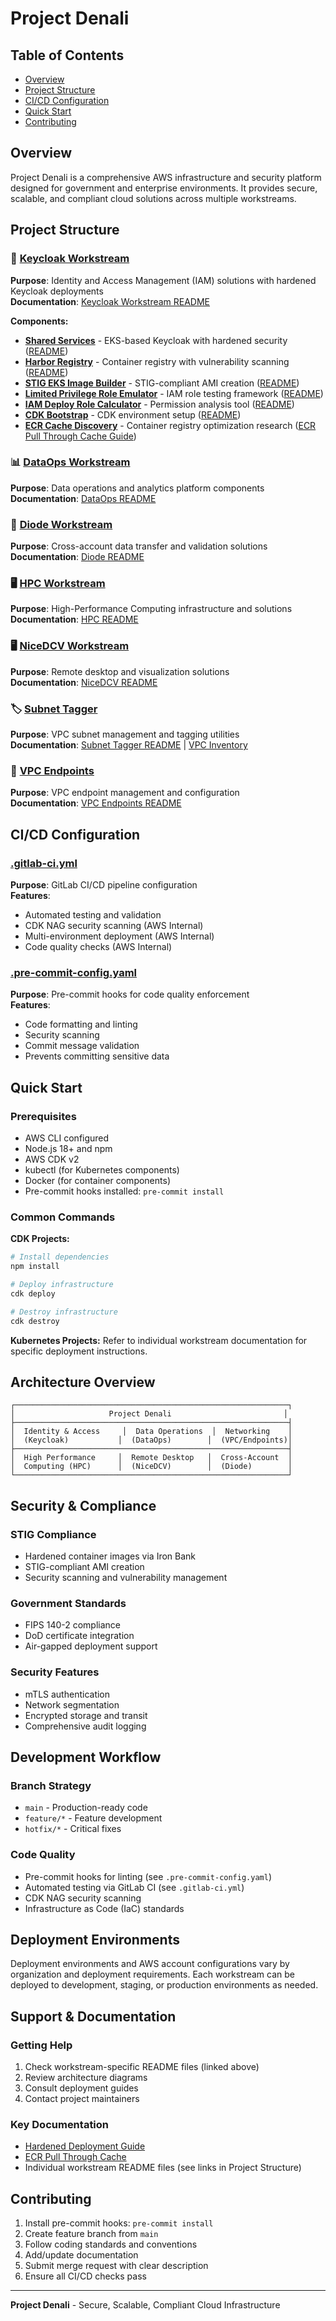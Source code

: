 <!--
(c) 2025 Amazon Web Services, Inc. All Rights Reserved.
This AWS content is subject to the terms of C2E Task Order 5502/HM047623F0080
-->

# Project Denali

## Table of Contents
- [Overview](#overview)
- [Project Structure](#project-structure)
- [CI/CD Configuration](#cicd-configuration)
- [Quick Start](#quick-start)
- [Contributing](#contributing)

## Overview
Project Denali is a comprehensive AWS infrastructure and security platform designed for government and enterprise environments. It provides secure, scalable, and compliant cloud solutions across multiple workstreams.

## Project Structure

### 🔐 [Keycloak Workstream](./keycloak-workstream/)
**Purpose**: Identity and Access Management (IAM) solutions with hardened Keycloak deployments  
**Documentation**: [Keycloak Workstream README](./keycloak-workstream/Readme.md)

**Components:**
- **[Shared Services](./keycloak-workstream/shared-services/)** - EKS-based Keycloak with hardened security ([README](./keycloak-workstream/shared-services/README.md))
- **[Harbor Registry](./keycloak-workstream/harbor/)** - Container registry with vulnerability scanning ([README](./keycloak-workstream/harbor/README.md))
- **[STIG EKS Image Builder](./keycloak-workstream/stig-eks-imagebuilder/)** - STIG-compliant AMI creation ([README](./keycloak-workstream/stig-eks-imagebuilder/README.md))
- **[Limited Privilege Role Emulator](./keycloak-workstream/limited-privilage-role-emulator/)** - IAM role testing framework ([README](./keycloak-workstream/limited-privilage-role-emulator/README.md))
- **[IAM Deploy Role Calculator](./keycloak-workstream/iam-deploy-role-calculator/)** - Permission analysis tool ([README](./keycloak-workstream/iam-deploy-role-calculator/README.md))
- **[CDK Bootstrap](./keycloak-workstream/cdk-bootstrap/)** - CDK environment setup ([README](./keycloak-workstream/cdk-bootstrap/README.md))
- **[ECR Cache Discovery](./keycloak-workstream/ECR-Cache-Discovery/)** - Container registry optimization research ([ECR Pull Through Cache Guide](./keycloak-workstream/ECR-Cache-Discovery/ECR-PULLTHROUGH.md))

### 📊 [DataOps Workstream](./DataOps-Workstream/)
**Purpose**: Data operations and analytics platform components  
**Documentation**: [DataOps README](./DataOps-Workstream/Readme.md)

### 🔌 [Diode Workstream](./diode-workstream/)
**Purpose**: Cross-account data transfer and validation solutions  
**Documentation**: [Diode README](./diode-workstream/Readme.md)

### 🖥️ [HPC Workstream](./hpc-workstream/)
**Purpose**: High-Performance Computing infrastructure and solutions  
**Documentation**: [HPC README](./hpc-workstream/Readme.md)

### 🖥️ [NiceDCV Workstream](./NiceDCV-Workstream/)
**Purpose**: Remote desktop and visualization solutions  
**Documentation**: [NiceDCV README](./NiceDCV-Workstream/Readme.md)

### 🏷️ [Subnet Tagger](./subnet-tagger/)
**Purpose**: VPC subnet management and tagging utilities  
**Documentation**: [Subnet Tagger README](./subnet-tagger/README.md) | [VPC Inventory](./subnet-tagger/VPC-INVENTORY.md)

### 🔗 [VPC Endpoints](./vpc-endpoints/)
**Purpose**: VPC endpoint management and configuration  
**Documentation**: [VPC Endpoints README](./vpc-endpoints/README.md)

## CI/CD Configuration

### [.gitlab-ci.yml](./.gitlab-ci.yml)
**Purpose**: GitLab CI/CD pipeline configuration  
**Features**:
- Automated testing and validation
- CDK NAG security scanning (AWS Internal)
- Multi-environment deployment (AWS Internal)
- Code quality checks (AWS Internal)

### [.pre-commit-config.yaml](./.pre-commit-config.yaml)
**Purpose**: Pre-commit hooks for code quality enforcement  
**Features**:
- Code formatting and linting
- Security scanning
- Commit message validation
- Prevents committing sensitive data

## Quick Start

### Prerequisites
- AWS CLI configured
- Node.js 18+ and npm
- AWS CDK v2
- kubectl (for Kubernetes components)
- Docker (for container components)
- Pre-commit hooks installed: `pre-commit install`

### Common Commands

**CDK Projects:**
```bash
# Install dependencies
npm install

# Deploy infrastructure
cdk deploy

# Destroy infrastructure
cdk destroy
```

**Kubernetes Projects:**
Refer to individual workstream documentation for specific deployment instructions.

## Architecture Overview

```
┌─────────────────────────────────────────────────────────────┐
│                     Project Denali                         │
├─────────────────────────────────────────────────────────────┤
│  Identity & Access     │  Data Operations  │  Networking    │
│  (Keycloak)           │  (DataOps)        │  (VPC/Endpoints)│
├─────────────────────────────────────────────────────────────┤
│  High Performance     │  Remote Desktop   │  Cross-Account  │
│  Computing (HPC)      │  (NiceDCV)        │  (Diode)        │
└─────────────────────────────────────────────────────────────┘
```

## Security & Compliance

### STIG Compliance
- Hardened container images via Iron Bank
- STIG-compliant AMI creation
- Security scanning and vulnerability management

### Government Standards
- FIPS 140-2 compliance
- DoD certificate integration
- Air-gapped deployment support

### Security Features
- mTLS authentication
- Network segmentation
- Encrypted storage and transit
- Comprehensive audit logging

## Development Workflow

### Branch Strategy
- `main` - Production-ready code
- `feature/*` - Feature development
- `hotfix/*` - Critical fixes

### Code Quality
- Pre-commit hooks for linting (see `.pre-commit-config.yaml`)
- Automated testing via GitLab CI (see `.gitlab-ci.yml`)
- CDK NAG security scanning
- Infrastructure as Code (IaC) standards

## Deployment Environments

Deployment environments and AWS account configurations vary by organization and deployment requirements. Each workstream can be deployed to development, staging, or production environments as needed.

## Support & Documentation

### Getting Help
1. Check workstream-specific README files (linked above)
2. Review architecture diagrams
3. Consult deployment guides
4. Contact project maintainers

### Key Documentation
- [Hardened Deployment Guide](./keycloak-workstream/shared-services/HARDENED-DEPLOYMENT.md)
- [ECR Pull Through Cache](./keycloak-workstream/ECR-Cache-Discovery/ECR-PULLTHROUGH.md)
- Individual workstream README files (see links in Project Structure)

## Contributing

1. Install pre-commit hooks: `pre-commit install`
2. Create feature branch from `main`
3. Follow coding standards and conventions
4. Add/update documentation
5. Submit merge request with clear description
6. Ensure all CI/CD checks pass

---

**Project Denali** - Secure, Scalable, Compliant Cloud Infrastructure